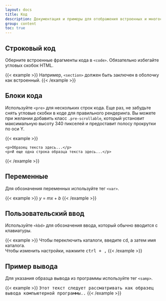 ```yaml
---
layout: docs
title: Код
description: Документация и примеры для отображения встроенных и многострочных блоков кода с помощью Bootstrap.
group: content
toc: true
---
```


## Строковый код

Оберните встроенные фрагменты кода в `<code>`. Обязательно избегайте угловых скобок HTML.

{{< example >}}
Например, <code>&lt;section&gt;</code> должен быть заключен в оболочку как встроенный.
{{< /example >}}

## Блоки кода

Используйте `<pre>` для нескольких строк кода. Еще раз, не забудьте снять угловые скобки в коде для правильного рендеринга. Вы можете при желании добавить класс `.pre-scrollable`, который установит максимальную высоту 340 пикселей и предоставит полосу прокрутки по оси Y.

{{< example >}}
<pre><code>&lt;p&gt;Образец текста здесь...&lt;/p&gt;
&lt;p&gt;И еще одна строка образца текста здесь...&lt;/p&gt;
</code></pre>
{{< /example >}}

## Переменные

Для обозначения переменных используйте тег `<var>`.

{{< example >}}
<var>y</var> = <var>m</var><var>x</var> + <var>b</var>
{{< /example >}}

## Пользовательский ввод

Используйте `<kbd>` для обозначения ввода, который обычно вводится с клавиатуры.

{{< example >}}
Чтобы переключить каталоги, введите <kbd>cd</kbd>, а затем имя каталога.<br>
Чтобы изменить настройки, нажмите <kbd><kbd>ctrl</kbd> + <kbd>,</kbd></kbd>
{{< /example >}}

## Пример вывода

Для указания образца вывода из программы используйте тег `<samp>`.

{{< example >}}
<samp>Этот текст следует рассматривать как образец вывода компьютерной программы..</samp>
{{< /example >}}
